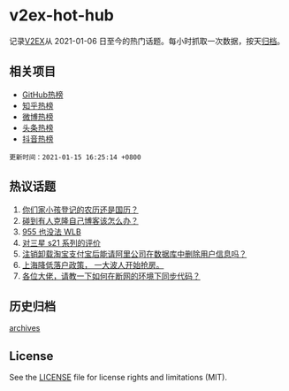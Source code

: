 # v2ex-hot-hub

 记录[V2EX](https://www.v2ex.com/)从 2021-01-06 日至今的热门话题。每小时抓取一次数据，按天[归档](archives)。
 
 ## 相关项目

- [GitHub热榜](https://github.com/lonnyzhang423/github-hot-hub)
- [知乎热榜](https://github.com/lonnyzhang423/zhihu-hot-hub)
- [微博热榜](https://github.com/lonnyzhang423/weibo-hot-hub)
- [头条热榜](https://github.com/lonnyzhang423/toutiao-hot-hub)
- [抖音热榜](https://github.com/lonnyzhang423/douyin-hot-hub)


 `更新时间：2021-01-15 16:25:14 +0800`

## 热议话题

1. [你们家小孩登记的农历还是国历？](https://www.v2ex.com/t/745047)
1. [碰到有人克隆自己博客该怎么办？](https://www.v2ex.com/t/745097)
1. [955 也没法 WLB](https://www.v2ex.com/t/745039)
1. [对三星 s21 系列的评价](https://www.v2ex.com/t/745099)
1. [注销卸载淘宝支付宝后能请阿里公司在数据库中删除用户信息吗？](https://www.v2ex.com/t/745092)
1. [上海降低落户政策， 一大波人开始抢房。](https://www.v2ex.com/t/745145)
1. [各位大佬，请教一下如何在断网的环境下同步代码？](https://www.v2ex.com/t/745005)

## 历史归档

[archives](archives)

## License

See the [LICENSE](LICENSE) file for license rights and limitations (MIT).
